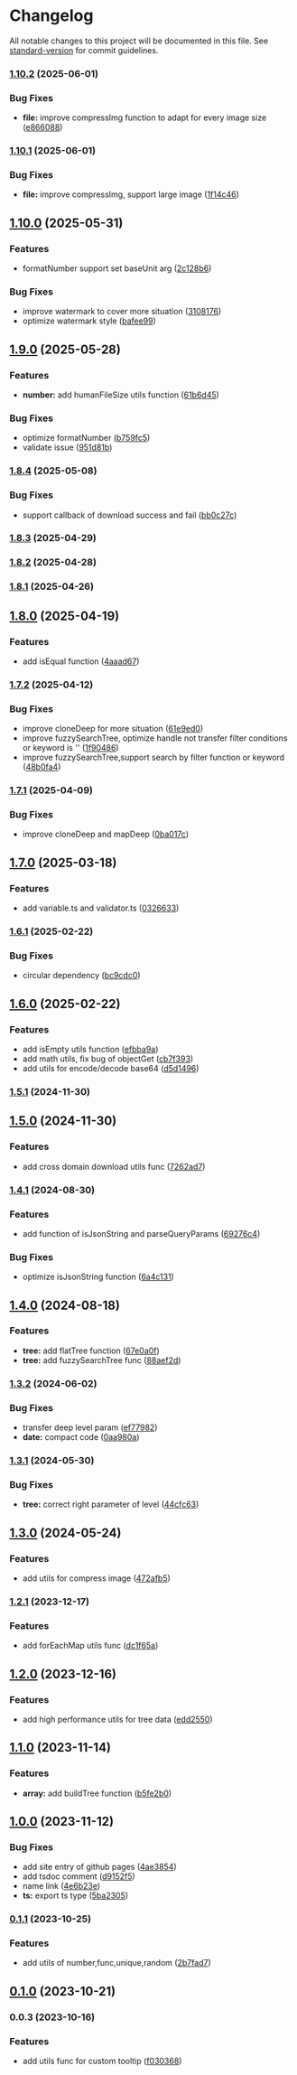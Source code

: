 # Changelog

All notable changes to this project will be documented in this file. See [standard-version](https://github.com/conventional-changelog/standard-version) for commit guidelines.

### [1.10.2](https://github.com/chandq/sculp-js/compare/v1.10.1...v1.10.2) (2025-06-01)

### Bug Fixes

- **file:** improve compressImg function to adapt for every image size ([e866088](https://github.com/chandq/sculp-js/commit/e866088e1e63a561e9cb168b7ff6b84436c1a497))

### [1.10.1](https://github.com/chandq/sculp-js/compare/v1.10.0...v1.10.1) (2025-06-01)

### Bug Fixes

- **file:** improve compressImg, support large image ([1f14c46](https://github.com/chandq/sculp-js/commit/1f14c46abadc90f2a7157c018fa3a82972951e6e))

## [1.10.0](https://github.com/chandq/sculp-js/compare/v1.9.0...v1.10.0) (2025-05-31)

### Features

- formatNumber support set baseUnit arg ([2c128b6](https://github.com/chandq/sculp-js/commit/2c128b6fe585ed803078cf006e93aedab8cbb4ce))

### Bug Fixes

- improve watermark to cover more situation ([3108176](https://github.com/chandq/sculp-js/commit/31081762f6722c2cc6d059420deb3daba39bf307))
- optimize watermark style ([bafee99](https://github.com/chandq/sculp-js/commit/bafee99becff30530f75822f1bb006cbda7ec86b))

## [1.9.0](https://github.com/chandq/sculp-js/compare/v1.8.4...v1.9.0) (2025-05-28)

### Features

- **number:** add humanFileSize utils function ([61b6d45](https://github.com/chandq/sculp-js/commit/61b6d45636390d07492195a7f955f59d6b3c46ff))

### Bug Fixes

- optimize formatNumber ([b759fc5](https://github.com/chandq/sculp-js/commit/b759fc59bc7bd19dd1f11902b1dc5614b46fc489))
- validate issue ([951d81b](https://github.com/chandq/sculp-js/commit/951d81ba35269b1b80fea87dd943ea6f72087734))

### [1.8.4](https://github.com/chandq/sculp-js/compare/v1.8.3...v1.8.4) (2025-05-08)

### Bug Fixes

- support callback of download success and fail ([bb0c27c](https://github.com/chandq/sculp-js/commit/bb0c27c1157fbdfc5ea7f6fd4807ba93b93edf0a))

### [1.8.3](https://github.com/chandq/sculp-js/compare/v1.8.2...v1.8.3) (2025-04-29)

### [1.8.2](https://github.com/chandq/sculp-js/compare/v1.8.1...v1.8.2) (2025-04-28)

### [1.8.1](https://github.com/chandq/sculp-js/compare/v1.8.0...v1.8.1) (2025-04-26)

## [1.8.0](https://github.com/chandq/sculp-js/compare/v1.7.2...v1.8.0) (2025-04-19)

### Features

- add isEqual function ([4aaad67](https://github.com/chandq/sculp-js/commit/4aaad67fe051b63b20143ce4f47357bb5e6a7cbc))

### [1.7.2](https://github.com/chandq/sculp-js/compare/v1.7.1...v1.7.2) (2025-04-12)

### Bug Fixes

- improve cloneDeep for more situation ([61e9ed0](https://github.com/chandq/sculp-js/commit/61e9ed04dcaf0e9f0183597cee3e6ff0e8c8e21d))
- improve fuzzySearchTree, optimize handle not transfer filter conditions or keyword is '' ([1f90486](https://github.com/chandq/sculp-js/commit/1f904863818be6b53ec7926c8e9c883509d1c241))
- improve fuzzySearchTree,support search by filter function or keyword ([48b0fa4](https://github.com/chandq/sculp-js/commit/48b0fa411a90af7bc0d15ebc4ac0a88404c9b0aa))

### [1.7.1](https://github.com/chandq/sculp-js/compare/v1.7.0...v1.7.1) (2025-04-09)

### Bug Fixes

- improve cloneDeep and mapDeep ([0ba017c](https://github.com/chandq/sculp-js/commit/0ba017cd36d6c03a505044e5c45d8a98a5dde851))

## [1.7.0](https://github.com/chandq/sculp-js/compare/v1.6.1...v1.7.0) (2025-03-18)

### Features

- add variable.ts and validator.ts ([0326633](https://github.com/chandq/sculp-js/commit/03266331e444fe1a757b188b68801abf3ff169c4))

### [1.6.1](https://github.com/chandq/sculp-js/compare/v1.6.0...v1.6.1) (2025-02-22)

### Bug Fixes

- circular dependency ([bc9cdc0](https://github.com/chandq/sculp-js/commit/bc9cdc0bc9e4ca6684844dffdc3a9861d0916a81))

## [1.6.0](https://github.com/chandq/sculp-js/compare/v1.5.1...v1.6.0) (2025-02-22)

### Features

- add isEmpty utils function ([efbba9a](https://github.com/chandq/sculp-js/commit/efbba9a5f603a105763ca16e65c55d02c6972709))
- add math utils, fix bug of objectGet ([cb7f393](https://github.com/chandq/sculp-js/commit/cb7f393d8cf537a4a445359dea88d29cfebd62d1))
- add utils for encode/decode base64 ([d5d1496](https://github.com/chandq/sculp-js/commit/d5d1496186fe49732b1dfc14cb5662ce1cdec294))

### [1.5.1](https://github.com/chandq/sculp-js/compare/v1.5.0...v1.5.1) (2024-11-30)

## [1.5.0](https://github.com/chandq/sculp-js/compare/v1.4.1...v1.5.0) (2024-11-30)

### Features

- add cross domain download utils func ([7262ad7](https://github.com/chandq/sculp-js/commit/7262ad7041929daf7924163a53202ff4d73dafe2))

### [1.4.1](https://github.com/chandq/sculp-js/compare/v1.4.0...v1.4.1) (2024-08-30)

### Features

- add function of isJsonString and parseQueryParams ([69276c4](https://github.com/chandq/sculp-js/commit/69276c4364890fb20237faa27cd51cb7304c6b95))

### Bug Fixes

- optimize isJsonString function ([6a4c131](https://github.com/chandq/sculp-js/commit/6a4c131ab1ee00e48586f7c6ad748e26165b1cd8))

## [1.4.0](https://github.com/chandq/sculp-js/compare/v1.3.2...v1.4.0) (2024-08-18)

### Features

- **tree:** add flatTree function ([67e0a0f](https://github.com/chandq/sculp-js/commit/67e0a0f0459b1ce84ad89f8e929a38cf5e1b61ad))
- **tree:** add fuzzySearchTree func ([88aef2d](https://github.com/chandq/sculp-js/commit/88aef2d650323d193b84aa4f1e6e205b45d78fff))

### [1.3.2](https://github.com/chandq/sculp-js/compare/v1.3.1...v1.3.2) (2024-06-02)

### Bug Fixes

- transfer deep level param ([ef77982](https://github.com/chandq/sculp-js/commit/ef77982b6d93e1f23e705e988f3db573985fa014))
- **date:** compact code ([0aa980a](https://github.com/chandq/sculp-js/commit/0aa980a15c1aa5c9b51db974c6dc3ca270e89f22))

### [1.3.1](https://github.com/chandq/sculp-js/compare/v1.3.0...v1.3.1) (2024-05-30)

### Bug Fixes

- **tree:** correct right parameter of level ([44cfc63](https://github.com/chandq/sculp-js/commit/44cfc639f9216f64e2272fb8fd647fc2ebb0d638))

## [1.3.0](https://github.com/chandq/sculp-js/compare/v1.2.1...v1.3.0) (2024-05-24)

### Features

- add utils for compress image ([472afb5](https://github.com/chandq/sculp-js/commit/472afb5605c1670f71122c1c596a2b4383e8ab1d))

### [1.2.1](https://github.com/chandq/sculp-js/compare/v1.2.0...v1.2.1) (2023-12-17)

### Features

- add forEachMap utils func ([dc1f65a](https://github.com/chandq/sculp-js/commit/dc1f65a7d2bcf1e5a05a5427a1e143ca072d7d19))

## [1.2.0](https://github.com/chandq/sculp-js/compare/v1.1.0...v1.2.0) (2023-12-16)

### Features

- add high performance utils for tree data ([edd2550](https://github.com/chandq/sculp-js/commit/edd25506cf335562a4fcdca78e612e2e2ecf7673))

## [1.1.0](https://github.com/chandq/sculp-js/compare/v1.0.1...v1.1.0) (2023-11-14)

### Features

- **array:** add buildTree function ([b5fe2b0](https://github.com/chandq/sculp-js/commit/b5fe2b098ad3fa30d3fbfe29a3df3b6e70f32725))

## [1.0.0](https://github.com/chandq/sculp-js/compare/v0.1.1...v1.0.0) (2023-11-12)

### Bug Fixes

- add site entry of github pages ([4ae3854](https://github.com/chandq/sculp-js/commit/4ae38543ee8a26758554aada2c8ee8bd6085eeff))
- add tsdoc comment ([d9152f5](https://github.com/chandq/sculp-js/commit/d9152f56618ba070e85b06a8e7e601dd0f75b8a2))
- name link ([4e6b23e](https://github.com/chandq/sculp-js/commit/4e6b23eb7313ccac360c686c51609a6f13811d08))
- **ts:** export ts type ([5ba2305](https://github.com/chandq/sculp-js/commit/5ba23059fbaac096a53b49ee01f599328fafa1c2))

### [0.1.1](https://github.com/chandq/sculp-js/compare/v0.1.0...v0.1.1) (2023-10-25)

### Features

- add utils of number,func,unique,random ([2b7fad7](https://github.com/chandq/sculp-js/commit/2b7fad7822f4ce8216d0addc85e807821e01d15e))

## [0.1.0](https://github.com/chandq/sculp-js/compare/v0.0.3...v0.1.0) (2023-10-21)

### 0.0.3 (2023-10-16)

### Features

- add utils func for custom tooltip ([f030368](https://github.com/chandq/sculp-js/commit/f030368a62471c85a5cddf5eeb2295fc32f27535))
